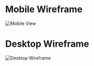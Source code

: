 # Mobile Wireframe
![Mobile View](https://user-images.githubusercontent.com/64617435/109866349-68910980-7c22-11eb-8d88-59b768175e49.png)

# Desktop Wireframe
![Desktop Wireframe](https://user-images.githubusercontent.com/64617435/109866390-75156200-7c22-11eb-8511-6f5e517daeba.png)
